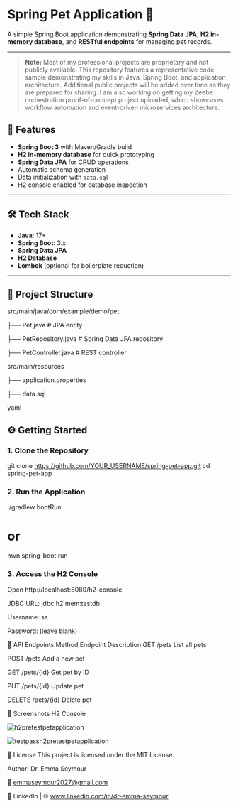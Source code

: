 # Spring Pet Application 🐾

A simple Spring Boot application demonstrating **Spring Data JPA**, **H2 in-memory database**, and **RESTful endpoints** for managing pet records.

---
> **Note:** Most of my professional projects are proprietary and not publicly available. This repository features a representative code sample demonstrating my skills in Java, Spring Boot, and application architecture. Additional public projects will be added over time as they are prepared for sharing. I am also working on getting my Zeebe orchestration proof-of-concept project uploaded, which showcases workflow automation and event-driven microservices architecture.


## 🚀 Features
- **Spring Boot 3** with Maven/Gradle build
- **H2 in-memory database** for quick prototyping
- **Spring Data JPA** for CRUD operations
- Automatic schema generation
- Data initialization with `data.sql`
- H2 console enabled for database inspection

---

## 🛠️ Tech Stack
- **Java**: 17+
- **Spring Boot**: 3.x
- **Spring Data JPA**
- **H2 Database**
- **Lombok** (optional for boilerplate reduction)

---

## 📂 Project Structure

src/main/java/com/example/demo/pet

├── Pet.java # JPA entity

├── PetRepository.java # Spring Data JPA repository

├── PetController.java # REST controller

src/main/resources

├── application.properties

├── data.sql

yaml
## ⚙️ Getting Started

### 1. Clone the Repository

git clone https://github.com/YOUR_USERNAME/spring-pet-app.git
cd spring-pet-app

### 2. Run the Application

./gradlew bootRun
# or
mvn spring-boot:run

### 3. Access the H2 Console

Open http://localhost:8080/h2-console

JDBC URL: jdbc:h2:mem:testdb

Username: sa

Password: (leave blank)

📡 API Endpoints
Method	Endpoint	Description
GET	/pets	List all pets

POST	/pets	Add a new pet

GET	/pets/{id}	Get pet by ID

PUT	/pets/{id}	Update pet

DELETE	/pets/{id}	Delete pet

📸 Screenshots
H2 Console

![h2pretestpetapplication](https://github.com/user-attachments/assets/0b389578-5319-4c6f-af53-0001c1691f22)

![testpassh2pretestpetapplication](https://github.com/user-attachments/assets/09fa9a18-dd74-4c5a-ab15-725336dc56d1)

📝 License
This project is licensed under the MIT License.

Author: Dr. Emma Seymour

📧 emmaseymour2027@gmail.com

💼 LinkedIn | 🌐 www.linkedin.com/in/dr-emma-seymour
